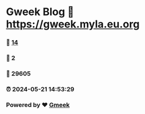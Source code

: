 # Gweek Blog :link: https://gweek.myla.eu.org 
### :page_facing_up: [14](https://gweek.myla.eu.org/tag.html) 
### :speech_balloon: 2 
### :hibiscus: 29605 
### :alarm_clock: 2024-05-21 14:53:29 
### Powered by :heart: [Gmeek](https://github.com/Meekdai/Gmeek)
